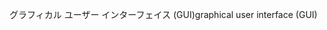 <span data-ttu-id="d253b-101">グラフィカル ユーザー インターフェイス (GUI)</span><span class="sxs-lookup"><span data-stu-id="d253b-101">graphical user interface (GUI)</span></span>